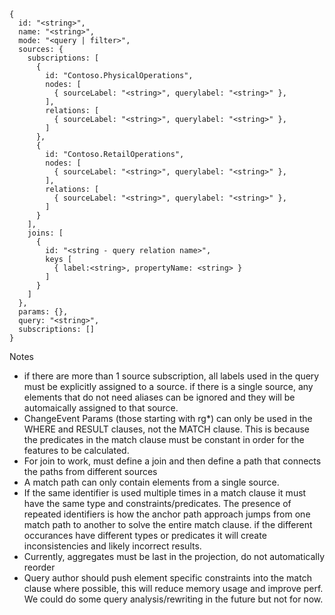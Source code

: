 ```
{
  id: "<string>",
  name: "<string>",
  mode: "<query | filter>",
  sources: {
    subscriptions: [
      {
        id: "Contoso.PhysicalOperations",
        nodes: [
          { sourceLabel: "<string>", querylabel: "<string>" },
        ],
        relations: [
          { sourceLabel: "<string>", querylabel: "<string>" },
        ]
      },
      {
        id: "Contoso.RetailOperations",
        nodes: [
          { sourceLabel: "<string>", querylabel: "<string>" },
        ],
        relations: [
          { sourceLabel: "<string>", querylabel: "<string>" },
        ]
      }
    ],
    joins: [
      {
        id: "<string - query relation name>",
        keys [
          { label:<string>, propertyName: <string> }
        ]
      }
    ]  
  },
  params: {},
  query: "<string>",
  subscriptions: []
}
```

Notes
- if there are more than 1 source subscription, all labels used in the query must be explicitly assigned to a source. if there is a single source, any elements that do not need aliases can be ignored and they will be automaically assigned to that source.
- ChangeEvent Params (those starting with rg*) can only be used in the WHERE and RESULT clauses, not the MATCH clause. This is because the predicates in the match clause must be constant in order for the features to be calculated.
- For join to work, must define a join and then define a path that connects the paths from different sources
- A match path can only contain elements from a single source.
- If the same identifier is used multiple times in a match clause it must have the same type and constraints/predicates. The presence of repeated identifiers is how the anchor path approach jumps from one match path to another to solve the entire match clause. if the different occurances have different types or predicates it will create inconsistencies and likely incorrect results.
- Currently, aggregates must be last in the projection, do not automatically reorder
- Query author should push element specific constraints into the match clause where possible, this will reduce memory usage and improve perf. We could do some query analysis/rewriting in the future but not for now.
